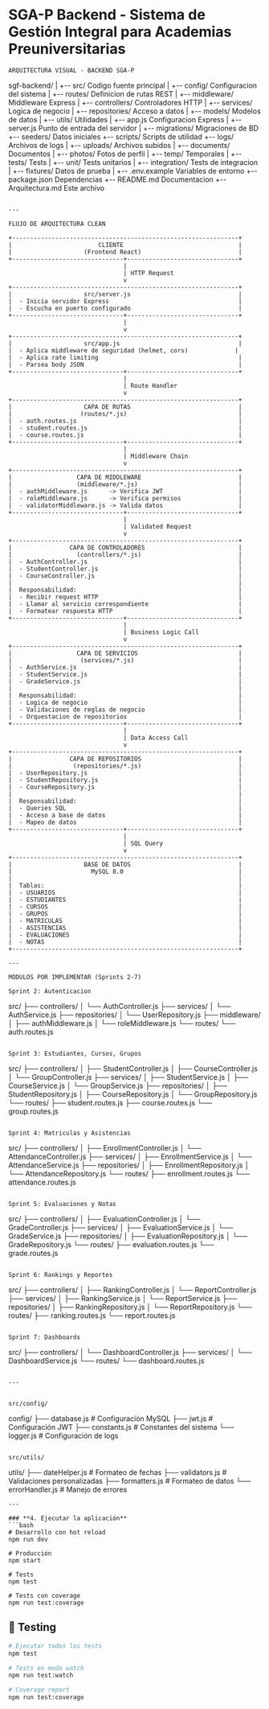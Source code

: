 # SGA-P Backend - Sistema de Gestión Integral para Academias Preuniversitarias


```
ARQUITECTURA VISUAL - BACKEND SGA-P

```
sgf-backend/
|
+-- src/                          Codigo fuente principal
|   +-- config/                   Configuracion del sistema
|   +-- routes/                   Definicion de rutas REST
|   +-- middleware/               Middleware Express
|   +-- controllers/              Controladores HTTP
|   +-- services/                 Logica de negocio
|   +-- repositories/             Acceso a datos
|   +-- models/                   Modelos de datos
|   +-- utils/                    Utilidades
|   +-- app.js                    Configuracion Express
|   +-- server.js                 Punto de entrada del servidor
|
+-- migrations/                   Migraciones de BD
+-- seeders/                      Datos iniciales
+-- scripts/                      Scripts de utilidad
+-- logs/                         Archivos de logs
|
+-- uploads/                      Archivos subidos
|   +-- documents/                Documentos
|   +-- photos/                   Fotos de perfil
|   +-- temp/                     Temporales
|
+-- tests/                        Tests
|   +-- unit/                     Tests unitarios
|   +-- integration/              Tests de integracion
|   +-- fixtures/                 Datos de prueba
|
+-- .env.example                  Variables de entorno
+-- package.json                  Dependencias
+-- README.md                     Documentacion
+-- Arquitectura.md               Este archivo
```

---

FLUJO DE ARQUITECTURA CLEAN

+---------------------------------------------------------------+
|                        CLIENTE                                |
|                    (Frontend React)                           |
+-------------------------------+-------------------------------+
                                |
                                | HTTP Request
                                v
+---------------------------------------------------------------+
|                    src/server.js                              |
|  - Inicia servidor Express                                    |
|  - Escucha en puerto configurado                              |
+-------------------------------+-------------------------------+
                                |
                                v
+---------------------------------------------------------------+
|                    src/app.js                                 |
|  - Aplica middleware de seguridad (helmet, cors)             |
|  - Aplica rate limiting                                       |
|  - Parsea body JSON                                           |
+-------------------------------+-------------------------------+
                                |
                                | Route Handler
                                v
+---------------------------------------------------------------+
|                    CAPA DE RUTAS                              |
|                   (routes/*.js)                               |
|  - auth.routes.js                                             |
|  - student.routes.js                                          |
|  - course.routes.js                                           |
+-------------------------------+-------------------------------+
                                |
                                | Middleware Chain
                                v
+---------------------------------------------------------------+
|                  CAPA DE MIDDLEWARE                           |
|                  (middleware/*.js)                            |
|  - authMiddleware.js      -> Verifica JWT                     |
|  - roleMiddleware.js      -> Verifica permisos                |
|  - validatorMiddleware.js -> Valida datos                     |
+-------------------------------+-------------------------------+
                                |
                                | Validated Request
                                v
+---------------------------------------------------------------+
|                CAPA DE CONTROLADORES                          |
|                  (controllers/*.js)                           |
|  - AuthController.js                                          |
|  - StudentController.js                                       |
|  - CourseController.js                                        |
|                                                               |
|  Responsabilidad:                                             |
|  - Recibir request HTTP                                       |
|  - Llamar al servicio correspondiente                         |
|  - Formatear respuesta HTTP                                   |
+-------------------------------+-------------------------------+
                                |
                                | Business Logic Call
                                v
+---------------------------------------------------------------+
|                  CAPA DE SERVICIOS                            |
|                   (services/*.js)                             |
|  - AuthService.js                                             |
|  - StudentService.js                                          |
|  - GradeService.js                                            |
|                                                               |
|  Responsabilidad:                                             |
|  - Logica de negocio                                          |
|  - Validaciones de reglas de negocio                          |
|  - Orquestacion de repositorios                               |
+-------------------------------+-------------------------------+
                                |
                                | Data Access Call
                                v
+---------------------------------------------------------------+
|                CAPA DE REPOSITORIOS                           |
|                 (repositories/*.js)                           |
|  - UserRepository.js                                          |
|  - StudentRepository.js                                       |
|  - CourseRepository.js                                        |
|                                                               |
|  Responsabilidad:                                             |
|  - Queries SQL                                                |
|  - Acceso a base de datos                                     |
|  - Mapeo de datos                                             |
+-------------------------------+-------------------------------+
                                |
                                | SQL Query
                                v
+---------------------------------------------------------------+
|                    BASE DE DATOS                              |
|                      MySQL 8.0                                |
|                                                               |
|  Tablas:                                                      |
|  - USUARIOS                                                   |
|  - ESTUDIANTES                                                |
|  - CURSOS                                                     |
|  - GRUPOS                                                     |
|  - MATRICULAS                                                 |
|  - ASISTENCIAS                                                |
|  - EVALUACIONES                                               |
|  - NOTAS                                                      |
+---------------------------------------------------------------+

---

MODULOS POR IMPLEMENTAR (Sprints 2-7)

Sprint 2: Autenticacion
```
src/
├── controllers/
│   └── AuthController.js
├── services/
│   └── AuthService.js
├── repositories/
│   └── UserRepository.js
├── middleware/
│   ├── authMiddleware.js
│   └── roleMiddleware.js
└── routes/
    └── auth.routes.js
```

Sprint 3: Estudiantes, Cursos, Grupos
```
src/
├── controllers/
│   ├── StudentController.js
│   ├── CourseController.js
│   └── GroupController.js
├── services/
│   ├── StudentService.js
│   ├── CourseService.js
│   └── GroupService.js
├── repositories/
│   ├── StudentRepository.js
│   ├── CourseRepository.js
│   └── GroupRepository.js
└── routes/
    ├── student.routes.js
    ├── course.routes.js
    └── group.routes.js
```

Sprint 4: Matriculas y Asistencias
```
src/
├── controllers/
│   ├── EnrollmentController.js
│   └── AttendanceController.js
├── services/
│   ├── EnrollmentService.js
│   └── AttendanceService.js
├── repositories/
│   ├── EnrollmentRepository.js
│   └── AttendanceRepository.js
└── routes/
    ├── enrollment.routes.js
    └── attendance.routes.js
```

Sprint 5: Evaluaciones y Notas
```
src/
├── controllers/
│   ├── EvaluationController.js
│   └── GradeController.js
├── services/
│   ├── EvaluationService.js
│   └── GradeService.js
├── repositories/
│   ├── EvaluationRepository.js
│   └── GradeRepository.js
└── routes/
    ├── evaluation.routes.js
    └── grade.routes.js
```

Sprint 6: Rankings y Reportes
```
src/
├── controllers/
│   ├── RankingController.js
│   └── ReportController.js
├── services/
│   ├── RankingService.js
│   └── ReportService.js
├── repositories/
│   ├── RankingRepository.js
│   └── ReportRepository.js
└── routes/
    ├── ranking.routes.js
    └── report.routes.js
```

Sprint 7: Dashboards
```
src/
├── controllers/
│   └── DashboardController.js
├── services/
│   └── DashboardService.js
└── routes/
    └── dashboard.routes.js
```

---


src/config/
```
config/
├── database.js          # Configuración MySQL
├── jwt.js               # Configuración JWT
├── constants.js         # Constantes del sistema
└── logger.js            # Configuración de logs
```

src/utils/
```
utils/
├── dateHelper.js        # Formateo de fechas
├── validators.js        # Validaciones personalizadas
├── formatters.js        # Formateo de datos
└── errorHandler.js      # Manejo de errores
```
---

### **4. Ejecutar la aplicación**
```bash
# Desarrollo con hot reload
npm run dev

# Producción
npm start

# Tests
npm test

# Tests con coverage
npm run test:coverage
```

## 🧪 **Testing**

```bash
# Ejecutar todos los tests
npm test

# Tests en modo watch
npm run test:watch

# Coverage report
npm run test:coverage
```


